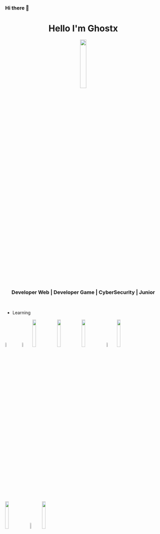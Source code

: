 ### Hi there 👋

<!--
**srghostx/srghostx** is a ✨ _special_ ✨ repository because its `README.md` (this file) appears on your GitHub profile.

Here are some ideas to get you started:

- 🔭 I’m currently working on ...
- 🌱 I’m currently learning ...
- 👯 I’m looking to collaborate on ...
- 🤔 I’m looking for help with ...
- 💬 Ask me about ...
- 📫 How to reach me: ...
- 😄 Pronouns: ...
- ⚡ Fun fact: ...
-->
<div align="center">
  <h1> Hello I'm Ghostx </h1> <img width="20%" src="https://avatars.githubusercontent.com/u/110248582?s=400&u=0bc553d21dad195b08ddb04c4b0fe7018ed86c2e&v=4" /> 
</div>

<div align ="center">
<h3> Developer Web | Developer Game | CyberSecurity | Junior </h3> 
</div>
</br>

- Learning 
<p>
  
   <img width="6%" src="https://cdn.worldvectorlogo.com/logos/logo-javascript.svg" /> &nbsp;&nbsp;&nbsp;&nbsp;
  <img width="6%" src="https://cdn.worldvectorlogo.com/logos/typescript.svg" /> 
  <img width="15%" src="https://www.vectorlogo.zone/logos/reactjs/reactjs-ar21.svg" />
  <img width="15%" src="https://www.vectorlogo.zone/logos/nodejs/nodejs-ar21.svg" /> 
  <img width="15%" src="https://www.vectorlogo.zone/logos/unity3d/unity3d-ar21.svg" />
  <img width="6%" src="https://seeklogo.com/images/C/c-sharp-c-logo-02F17714BA-seeklogo.com.png" /> 
  <img width="15%" src="https://www.vectorlogo.zone/logos/linux/linux-ar21.svg" />
  <img width="15%" src="https://www.vectorlogo.zone/logos/debian/debian-ar21.svg" />
  <img width="7%" src="https://seeklogo.com/images/K/kali-linux-logo-AED181186E-seeklogo.com.png" />
  <img width="15%" src="https://www.vectorlogo.zone/logos/git-scm/git-scm-ar21.svg" />
  <!--
  <img width="15%" src="https://www.vectorlogo.zone/logos/vim/vim-ar21.svg" />
  -->
</p>


